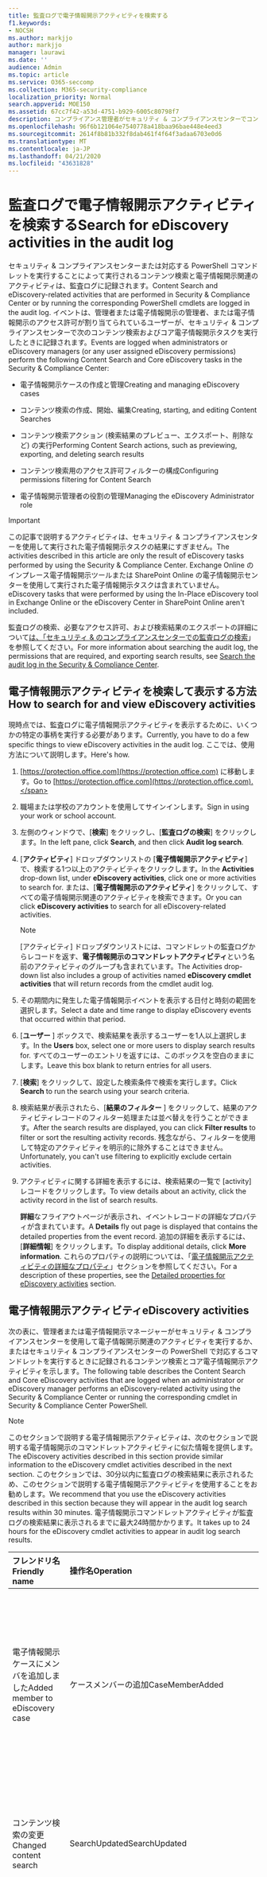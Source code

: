 ```yaml
---
title: 監査ログで電子情報開示アクティビティを検索する
f1.keywords:
- NOCSH
ms.author: markjjo
author: markjjo
manager: laurawi
ms.date: ''
audience: Admin
ms.topic: article
ms.service: O365-seccomp
ms.collection: M365-security-compliance
localization_priority: Normal
search.appverid: MOE150
ms.assetid: 67cc7f42-a53d-4751-b929-6005c80798f7
description: コンプライアンス管理者がセキュリティ & コンプライアンスセンターでコンテンツ検索と電子情報開示ケースタスクを実行するときに記録されるイベントの監査ログを検索する方法について説明します。
ms.openlocfilehash: 96f6b121064e7540778a418baa96bae448e4eed3
ms.sourcegitcommit: 2614f8b81b332f8dab461f4f64f3adaa6703e0d6
ms.translationtype: MT
ms.contentlocale: ja-JP
ms.lasthandoff: 04/21/2020
ms.locfileid: "43631828"
---
```

# <a name="search-for-ediscovery-activities-in-the-audit-log"></a><span data-ttu-id="6241c-103">監査ログで電子情報開示アクティビティを検索する</span><span class="sxs-lookup"><span data-stu-id="6241c-103">Search for eDiscovery activities in the audit log</span></span>

<span data-ttu-id="6241c-104">セキュリティ & コンプライアンスセンターまたは対応する PowerShell コマンドレットを実行することによって実行されるコンテンツ検索と電子情報開示関連のアクティビティは、監査ログに記録されます。</span><span class="sxs-lookup"><span data-stu-id="6241c-104">Content Search and eDiscovery-related activities that are performed in Security & Compliance Center or by running the corresponding PowerShell cmdlets are logged in the audit log.</span></span> <span data-ttu-id="6241c-105">イベントは、管理者または電子情報開示の管理者、または電子情報開示のアクセス許可が割り当てられているユーザーが、セキュリティ & コンプライアンスセンターで次のコンテンツ検索およびコア電子情報開示タスクを実行したときに記録されます。</span><span class="sxs-lookup"><span data-stu-id="6241c-105">Events are logged when administrators or eDiscovery managers (or any user assigned eDiscovery permissions) perform the following Content Search and Core eDiscovery tasks in the Security & Compliance Center:</span></span>
  
- <span data-ttu-id="6241c-106">電子情報開示ケースの作成と管理</span><span class="sxs-lookup"><span data-stu-id="6241c-106">Creating and managing eDiscovery cases</span></span>

- <span data-ttu-id="6241c-107">コンテンツ検索の作成、開始、編集</span><span class="sxs-lookup"><span data-stu-id="6241c-107">Creating, starting, and editing Content Searches</span></span>

- <span data-ttu-id="6241c-108">コンテンツ検索アクション (検索結果のプレビュー、エクスポート、削除など) の実行</span><span class="sxs-lookup"><span data-stu-id="6241c-108">Performing Content Search actions, such as previewing, exporting, and deleting search results</span></span>

- <span data-ttu-id="6241c-109">コンテンツ検索用のアクセス許可フィルターの構成</span><span class="sxs-lookup"><span data-stu-id="6241c-109">Configuring permissions filtering for Content Search</span></span>

- <span data-ttu-id="6241c-110">電子情報開示管理者の役割の管理</span><span class="sxs-lookup"><span data-stu-id="6241c-110">Managing the eDiscovery Administrator role</span></span>

> [!IMPORTANT]
> <span data-ttu-id="6241c-111">この記事で説明するアクティビティは、セキュリティ & コンプライアンスセンターを使用して実行された電子情報開示タスクの結果にすぎません。</span><span class="sxs-lookup"><span data-stu-id="6241c-111">The activities described in this article are only the result of eDiscovery tasks performed by using the Security & Compliance Center.</span></span> <span data-ttu-id="6241c-112">Exchange Online のインプレース電子情報開示ツールまたは SharePoint Online の電子情報開示センターを使用して実行された電子情報開示タスクは含まれていません。</span><span class="sxs-lookup"><span data-stu-id="6241c-112">eDiscovery tasks that were performed by using the In-Place eDiscovery tool in Exchange Online or the eDiscovery Center in SharePoint Online aren't included.</span></span> 
  
<span data-ttu-id="6241c-113">監査ログの検索、必要なアクセス許可、および検索結果のエクスポートの詳細について[は、「セキュリティ & のコンプライアンスセンターでの監査ログの検索](search-the-audit-log-in-security-and-compliance.md)」を参照してください。</span><span class="sxs-lookup"><span data-stu-id="6241c-113">For more information about searching the audit log, the permissions that are required, and exporting search results, see [Search the audit log in the Security & Compliance Center](search-the-audit-log-in-security-and-compliance.md).</span></span>
  
## <a name="how-to-search-for-and-view-ediscovery-activities"></a><span data-ttu-id="6241c-114">電子情報開示アクティビティを検索して表示する方法</span><span class="sxs-lookup"><span data-stu-id="6241c-114">How to search for and view eDiscovery activities</span></span>

<span data-ttu-id="6241c-115">現時点では、監査ログに電子情報開示アクティビティを表示するために、いくつかの特定の事柄を実行する必要があります。</span><span class="sxs-lookup"><span data-stu-id="6241c-115">Currently, you have to do a few specific things to view eDiscovery activities in the audit log.</span></span> <span data-ttu-id="6241c-116">ここでは、使用方法について説明します。</span><span class="sxs-lookup"><span data-stu-id="6241c-116">Here's how.</span></span>
  
1. <span data-ttu-id="6241c-117">[https://protection.office.com](https://protection.office.com) に移動します。</span><span class="sxs-lookup"><span data-stu-id="6241c-117">Go to [https://protection.office.com](https://protection.office.com).</span></span>
    
2. <span data-ttu-id="6241c-118">職場または学校のアカウントを使用してサインインします。</span><span class="sxs-lookup"><span data-stu-id="6241c-118">Sign in using your work or school account.</span></span>
    
3. <span data-ttu-id="6241c-119">左側のウィンドウで、[**検索**] をクリックし、[**監査ログの検索**] をクリックします。</span><span class="sxs-lookup"><span data-stu-id="6241c-119">In the left pane, click **Search**, and then click **Audit log search**.</span></span>
    
4. <span data-ttu-id="6241c-120">[**アクティビティ**] ドロップダウンリストの [**電子情報開示アクティビティ**] で、検索する1つ以上のアクティビティをクリックします。</span><span class="sxs-lookup"><span data-stu-id="6241c-120">In the **Activities** drop-down list, under **eDiscovery activities**, click one or more activities to search for.</span></span> <span data-ttu-id="6241c-121">または、[**電子情報開示のアクティビティ**] をクリックして、すべての電子情報開示関連のアクティビティを検索できます。</span><span class="sxs-lookup"><span data-stu-id="6241c-121">Or you can click **eDiscovery activities** to search for all eDiscovery-related activities.</span></span> 
    
    > [!NOTE]
    > <span data-ttu-id="6241c-122">[アクティビティ] ドロップダウンリストには、コマンドレットの監査ログからレコードを返す、**電子情報開示のコマンドレットアクティビティ**という名前のアクティビティのグループも含まれています。</span><span class="sxs-lookup"><span data-stu-id="6241c-122">The Activities drop-down list also includes a group of activities named **eDiscovery cmdlet activities** that will return records from the cmdlet audit log.</span></span> 
  
5.  <span data-ttu-id="6241c-123">その期間内に発生した電子情報開示イベントを表示する日付と時刻の範囲を選択します。</span><span class="sxs-lookup"><span data-stu-id="6241c-123">Select a date and time range to display eDiscovery events that occurred within that period.</span></span> 
    
6. <span data-ttu-id="6241c-124">[**ユーザー** ] ボックスで、検索結果を表示するユーザーを1人以上選択します。</span><span class="sxs-lookup"><span data-stu-id="6241c-124">In the **Users** box, select one or more users to display search results for.</span></span> <span data-ttu-id="6241c-125">すべてのユーザーのエントリを返すには、このボックスを空白のままにします。</span><span class="sxs-lookup"><span data-stu-id="6241c-125">Leave this box blank to return entries for all users.</span></span> 
    
7. <span data-ttu-id="6241c-126">[**検索**] をクリックして、設定した検索条件で検索を実行します。</span><span class="sxs-lookup"><span data-stu-id="6241c-126">Click **Search** to run the search using your search criteria.</span></span> 
    
8. <span data-ttu-id="6241c-127">検索結果が表示されたら、[**結果のフィルター** ] をクリックして、結果のアクティビティレコードのフィルター処理または並べ替えを行うことができます。</span><span class="sxs-lookup"><span data-stu-id="6241c-127">After the search results are displayed, you can click **Filter results** to filter or sort the resulting activity records.</span></span> <span data-ttu-id="6241c-128">残念ながら、フィルターを使用して特定のアクティビティを明示的に除外することはできません。</span><span class="sxs-lookup"><span data-stu-id="6241c-128">Unfortunately, you can't use filtering to explicitly exclude certain activities.</span></span> 
    
9. <span data-ttu-id="6241c-129">アクティビティに関する詳細を表示するには、検索結果の一覧で [activity] レコードをクリックします。</span><span class="sxs-lookup"><span data-stu-id="6241c-129">To view details about an activity, click the activity record in the list of search results.</span></span> 
    
    <span data-ttu-id="6241c-130">**詳細**なフライアウトページが表示され、イベントレコードの詳細なプロパティが含まれています。</span><span class="sxs-lookup"><span data-stu-id="6241c-130">A **Details** fly out page is displayed that contains the detailed properties from the event record.</span></span> <span data-ttu-id="6241c-131">追加の詳細を表示するには、[**詳細情報**] をクリックします。</span><span class="sxs-lookup"><span data-stu-id="6241c-131">To display additional details, click **More information**.</span></span> <span data-ttu-id="6241c-132">これらのプロパティの説明については、「[電子情報開示アクティビティの詳細なプロパティ](#detailed-properties-for-ediscovery-activities)」セクションを参照してください。</span><span class="sxs-lookup"><span data-stu-id="6241c-132">For a description of these properties, see the [Detailed properties for eDiscovery activities](#detailed-properties-for-ediscovery-activities) section.</span></span> 

## <a name="ediscovery-activities"></a><span data-ttu-id="6241c-133">電子情報開示アクティビティ</span><span class="sxs-lookup"><span data-stu-id="6241c-133">eDiscovery activities</span></span>

<span data-ttu-id="6241c-134">次の表に、管理者または電子情報開示マネージャーがセキュリティ & コンプライアンスセンターを使用して電子情報開示関連のアクティビティを実行するか、またはセキュリティ & コンプライアンスセンターの PowerShell で対応するコマンドレットを実行するときに記録されるコンテンツ検索とコア電子情報開示アクティビティを示します。</span><span class="sxs-lookup"><span data-stu-id="6241c-134">The following table describes the Content Search and Core eDiscovery activities that are logged when an administrator or eDiscovery manager performs an eDiscovery-related activity using the Security & Compliance Center or running the corresponding cmdlet in Security & Compliance Center PowerShell.</span></span> 
  
> [!NOTE]
> <span data-ttu-id="6241c-135">このセクションで説明する電子情報開示アクティビティは、次のセクションで説明する電子情報開示のコマンドレットアクティビティに似た情報を提供します。</span><span class="sxs-lookup"><span data-stu-id="6241c-135">The eDiscovery activities described in this section provide similar information to the eDiscovery cmdlet activities described in the next section.</span></span> <span data-ttu-id="6241c-136">このセクションでは、30分以内に監査ログの検索結果に表示されるため、このセクションで説明する電子情報開示アクティビティを使用することをお勧めします。</span><span class="sxs-lookup"><span data-stu-id="6241c-136">We recommend that you use the eDiscovery activities described in this section because they will appear in the audit log search results within 30 minutes.</span></span> <span data-ttu-id="6241c-137">電子情報開示コマンドレットアクティビティが監査ログの検索結果に表示されるまでに最大24時間かかります。</span><span class="sxs-lookup"><span data-stu-id="6241c-137">It takes up to 24 hours for the eDiscovery cmdlet activities to appear in audit log search results.</span></span> 
  
|<span data-ttu-id="6241c-138">**フレンドリ名**</span><span class="sxs-lookup"><span data-stu-id="6241c-138">**Friendly name**</span></span>|<span data-ttu-id="6241c-139">**操作名**</span><span class="sxs-lookup"><span data-stu-id="6241c-139">**Operation**</span></span>|<span data-ttu-id="6241c-140">**対応するコマンドレット**</span><span class="sxs-lookup"><span data-stu-id="6241c-140">**Corresponding cmdlet**</span></span>|<span data-ttu-id="6241c-141">**説明**</span><span class="sxs-lookup"><span data-stu-id="6241c-141">**Description**</span></span>|
|:-----|:-----|:-----|:-----|
|<span data-ttu-id="6241c-142">電子情報開示ケースにメンバを追加しました</span><span class="sxs-lookup"><span data-stu-id="6241c-142">Added member to eDiscovery case</span></span>  <br/> |<span data-ttu-id="6241c-143">ケースメンバーの追加</span><span class="sxs-lookup"><span data-stu-id="6241c-143">CaseMemberAdded</span></span>  <br/> |<span data-ttu-id="6241c-144">ComplianceCaseMember</span><span class="sxs-lookup"><span data-stu-id="6241c-144">Add-ComplianceCaseMember</span></span>  <br/> |<span data-ttu-id="6241c-145">ユーザーが電子情報開示ケースのメンバーとして追加されました。</span><span class="sxs-lookup"><span data-stu-id="6241c-145">A user was added as a member of an eDiscovery case.</span></span> <span data-ttu-id="6241c-146">ケースのメンバーとして、ユーザーは、必要なアクセス許可が割り当てられているかどうかに応じて、さまざまなケース関連のタスクを実行できます。</span><span class="sxs-lookup"><span data-stu-id="6241c-146">As a member of a case, a user can perform various case-related tasks depending on whether they have been assigned the necessary permissions.</span></span>  <br/> |
|<span data-ttu-id="6241c-147">コンテンツ検索の変更</span><span class="sxs-lookup"><span data-stu-id="6241c-147">Changed content search</span></span>  <br/> |<span data-ttu-id="6241c-148">SearchUpdated</span><span class="sxs-lookup"><span data-stu-id="6241c-148">SearchUpdated</span></span>  <br/> |<span data-ttu-id="6241c-149">Set-ComplianceSearch</span><span class="sxs-lookup"><span data-stu-id="6241c-149">Set-ComplianceSearch</span></span>  <br/> |<span data-ttu-id="6241c-150">既存のコンテンツ検索が変更されました。</span><span class="sxs-lookup"><span data-stu-id="6241c-150">An existing content search was changed.</span></span> <span data-ttu-id="6241c-151">変更には、コンテンツの場所を追加または削除したり、検索クエリを編集したりすることができます。</span><span class="sxs-lookup"><span data-stu-id="6241c-151">Changes can include adding or removing content locations or editing the search query.</span></span>  <br/> |
|<span data-ttu-id="6241c-152">電子情報開示管理者メンバーシップの変更</span><span class="sxs-lookup"><span data-stu-id="6241c-152">Changed eDiscovery administrator membership</span></span>  <br/> |<span data-ttu-id="6241c-153">CaseAdminUpdated</span><span class="sxs-lookup"><span data-stu-id="6241c-153">CaseAdminUpdated</span></span>  <br/> |<span data-ttu-id="6241c-154">更新-eDiscoveryCaseAdmin</span><span class="sxs-lookup"><span data-stu-id="6241c-154">Update-eDiscoveryCaseAdmin</span></span>  <br/> |<span data-ttu-id="6241c-155">組織内の電子情報開示管理者のリストが変更されました。</span><span class="sxs-lookup"><span data-stu-id="6241c-155">The list of eDiscovery Administrators in your organization was changed.</span></span> <span data-ttu-id="6241c-156">このアクティビティは、電子情報開示管理者のリストが新しいユーザーのグループに置き換えられたときに記録されます。</span><span class="sxs-lookup"><span data-stu-id="6241c-156">This activity is logged when the list of eDiscovery Administrators is replaced with a group of new users.</span></span> <span data-ttu-id="6241c-157">1人のユーザーが追加または削除されると、CaseAdminAdded 操作がログに記録されます。</span><span class="sxs-lookup"><span data-stu-id="6241c-157">If a single user is added or removed, the CaseAdminAdded operation is logged.</span></span>  <br/> |
|<span data-ttu-id="6241c-158">変更された電子情報開示ケース</span><span class="sxs-lookup"><span data-stu-id="6241c-158">Changed eDiscovery case</span></span>  <br/> |<span data-ttu-id="6241c-159">更新されたケース</span><span class="sxs-lookup"><span data-stu-id="6241c-159">CaseUpdated</span></span>  <br/> |<span data-ttu-id="6241c-160">Get-compliancecase</span><span class="sxs-lookup"><span data-stu-id="6241c-160">Set-ComplianceCase</span></span>  <br/> |<span data-ttu-id="6241c-161">電子情報開示ケースが変更されました。</span><span class="sxs-lookup"><span data-stu-id="6241c-161">An eDiscovery case was changed.</span></span> <span data-ttu-id="6241c-162">変更には、オープンケースを終了するか、クローズしたケースを再度開くことが含まれます。</span><span class="sxs-lookup"><span data-stu-id="6241c-162">Changes include closing an open case or reopening a closed case.</span></span>  <br/> |
|<span data-ttu-id="6241c-163">変更された電子情報開示ケースのメンバーシップ</span><span class="sxs-lookup"><span data-stu-id="6241c-163">Changed eDiscovery case membership</span></span>  <br/> |<span data-ttu-id="6241c-164">ケースメンバーの更新</span><span class="sxs-lookup"><span data-stu-id="6241c-164">CaseMemberUpdated</span></span>  <br/> |<span data-ttu-id="6241c-165">ComplianceCaseMember</span><span class="sxs-lookup"><span data-stu-id="6241c-165">Update-ComplianceCaseMember</span></span>  <br/> |<span data-ttu-id="6241c-166">電子情報開示ケースのメンバーシップリストが変更されました。</span><span class="sxs-lookup"><span data-stu-id="6241c-166">The membership list of an eDiscovery case was changed.</span></span> <span data-ttu-id="6241c-167">このアクティビティは、すべてのメンバーが新しいユーザーのグループに置き換えられるときにログに記録されます。</span><span class="sxs-lookup"><span data-stu-id="6241c-167">This activity is logged when all members are replaced with a group of new users.</span></span> <span data-ttu-id="6241c-168">1つのメンバーを追加または削除すると、CaseMemberAdded 操作または Casememberadded 操作がログに記録されます。</span><span class="sxs-lookup"><span data-stu-id="6241c-168">If a single member is added or removed, CaseMemberAdded or CaseMemberRemoved operation is logged.</span></span>  <br/> |
|<span data-ttu-id="6241c-169">検索アクセス許可フィルターの変更</span><span class="sxs-lookup"><span data-stu-id="6241c-169">Changed search permissions filter</span></span>  <br/> |<span data-ttu-id="6241c-170">SearchPermissionUpdated</span><span class="sxs-lookup"><span data-stu-id="6241c-170">SearchPermissionUpdated</span></span>  <br/> |<span data-ttu-id="6241c-171">Set-ComplianceSecurityFilter</span><span class="sxs-lookup"><span data-stu-id="6241c-171">Set-ComplianceSecurityFilter</span></span>  <br/> |<span data-ttu-id="6241c-172">検索アクセス許可フィルターが変更されました。</span><span class="sxs-lookup"><span data-stu-id="6241c-172">A search permissions filter was changed.</span></span>  <br/> |
|<span data-ttu-id="6241c-173">電子情報開示ケースホールドのための検索クエリの変更</span><span class="sxs-lookup"><span data-stu-id="6241c-173">Changed search query for eDiscovery case hold</span></span>  <br/> |<span data-ttu-id="6241c-174">HoldUpdated</span><span class="sxs-lookup"><span data-stu-id="6241c-174">HoldUpdated</span></span>  <br/> |<span data-ttu-id="6241c-175">New-caseholdrule</span><span class="sxs-lookup"><span data-stu-id="6241c-175">Set-CaseHoldRule</span></span>  <br/> |<span data-ttu-id="6241c-176">電子情報開示ケースに関連付けられているクエリベースの保持が変更されました。</span><span class="sxs-lookup"><span data-stu-id="6241c-176">A query-based hold associated with an eDiscovery case was changed.</span></span> <span data-ttu-id="6241c-177">変更可能な変更には、クエリベースの保持のクエリまたは日付範囲の編集が含まれます。</span><span class="sxs-lookup"><span data-stu-id="6241c-177">Possible changes include editing the query or date range for a query-based hold.</span></span>  <br/> |
|<span data-ttu-id="6241c-178">コンテンツ検索プレビューアイテムがダウンロードされた</span><span class="sxs-lookup"><span data-stu-id="6241c-178">Content search preview item downloaded</span></span>  <br/> |<span data-ttu-id="6241c-179">プレビューアイテムダウンロード済み</span><span class="sxs-lookup"><span data-stu-id="6241c-179">PreviewItemDownloaded</span></span>  <br/> |<span data-ttu-id="6241c-180">該当なし</span><span class="sxs-lookup"><span data-stu-id="6241c-180">N/A</span></span>  <br/> |<span data-ttu-id="6241c-181">ユーザーが検索結果をプレビューするときに、アイテムをローカルコンピューターにダウンロードした ([**元のアイテムをダウンロード**する] リンクをクリックします)。</span><span class="sxs-lookup"><span data-stu-id="6241c-181">A user downloaded an item to their local computer (by clicking the **Download original item** link) when previewing search results.</span></span>  <br/> |
|<span data-ttu-id="6241c-182">コンテンツ検索プレビューアイテムの一覧</span><span class="sxs-lookup"><span data-stu-id="6241c-182">Content search preview item listed</span></span>  <br/> |<span data-ttu-id="6241c-183">プレビュー項目一覧</span><span class="sxs-lookup"><span data-stu-id="6241c-183">PreviewItemListed</span></span>  <br/> |<span data-ttu-id="6241c-184">該当なし</span><span class="sxs-lookup"><span data-stu-id="6241c-184">N/A</span></span>  <br/> |<span data-ttu-id="6241c-185">ユーザーが [**検索結果のプレビュー** ] をクリックすると、検索結果のプレビューページが表示されます。これにより、コンテンツ検索の結果から最大1000アイテムが一覧表示されます。</span><span class="sxs-lookup"><span data-stu-id="6241c-185">A user clicked **Preview search results** to display the preview search results page, which lists up to 1000 items from the results of a Content Search.</span></span>  <br/> |
|<span data-ttu-id="6241c-186">コンテンツ検索プレビューアイテムの表示</span><span class="sxs-lookup"><span data-stu-id="6241c-186">Content search preview item viewed</span></span>  <br/> |<span data-ttu-id="6241c-187">表示されたプレビューアイテム</span><span class="sxs-lookup"><span data-stu-id="6241c-187">PreviewItemRendered</span></span>  <br/> |<span data-ttu-id="6241c-188">該当なし</span><span class="sxs-lookup"><span data-stu-id="6241c-188">N/A</span></span>  <br/> |<span data-ttu-id="6241c-189">電子情報開示マネージャーは、検索結果をプレビューするときにクリックしてアイテムを表示します。</span><span class="sxs-lookup"><span data-stu-id="6241c-189">An eDiscovery manager viewed an item by clicking it when previewing search results.</span></span>  <br/> |
|<span data-ttu-id="6241c-190">作成されたコンテンツ検索</span><span class="sxs-lookup"><span data-stu-id="6241c-190">Created content search</span></span>  <br/> |<span data-ttu-id="6241c-191">SearchCreated</span><span class="sxs-lookup"><span data-stu-id="6241c-191">SearchCreated</span></span>  <br/> |<span data-ttu-id="6241c-192">New-ComplianceSearch</span><span class="sxs-lookup"><span data-stu-id="6241c-192">New-ComplianceSearch</span></span>  <br/> |<span data-ttu-id="6241c-193">新しいコンテンツ検索が作成されました。</span><span class="sxs-lookup"><span data-stu-id="6241c-193">A new content search was created.</span></span>  <br/> |
|<span data-ttu-id="6241c-194">電子情報開示管理者の作成</span><span class="sxs-lookup"><span data-stu-id="6241c-194">Created eDiscovery administrator</span></span>  <br/> |<span data-ttu-id="6241c-195">CaseAdminAdded</span><span class="sxs-lookup"><span data-stu-id="6241c-195">CaseAdminAdded</span></span>  <br/> |<span data-ttu-id="6241c-196">Add-eDiscoveryCaseAdmin</span><span class="sxs-lookup"><span data-stu-id="6241c-196">Add-eDiscoveryCaseAdmin</span></span>  <br/> |<span data-ttu-id="6241c-197">ユーザーが組織の電子情報開示管理者として追加されました。</span><span class="sxs-lookup"><span data-stu-id="6241c-197">A user was added as an eDiscovery Administrator in the organization.</span></span>  <br/> |
|<span data-ttu-id="6241c-198">作成済み電子情報開示ケース</span><span class="sxs-lookup"><span data-stu-id="6241c-198">Created eDiscovery case</span></span>  <br/> |<span data-ttu-id="6241c-199">追加されたケース</span><span class="sxs-lookup"><span data-stu-id="6241c-199">CaseAdded</span></span>  <br/> |<span data-ttu-id="6241c-200">Get-compliancecase</span><span class="sxs-lookup"><span data-stu-id="6241c-200">New-ComplianceCase</span></span>  <br/> |<span data-ttu-id="6241c-201">電子情報開示ケースが作成されました。</span><span class="sxs-lookup"><span data-stu-id="6241c-201">An eDiscovery case was created.</span></span> <span data-ttu-id="6241c-202">ケースを作成する場合は、名前を付けるだけで済みます。</span><span class="sxs-lookup"><span data-stu-id="6241c-202">When a case is created, you only have to give it a name.</span></span> <span data-ttu-id="6241c-203">メンバーの追加、ホールドの作成、ケースに関連付けられたコンテンツ検索の作成などのその他のケース関連のタスクでは、ログに記録される追加のイベントが発生します。</span><span class="sxs-lookup"><span data-stu-id="6241c-203">Other case-related tasks such as adding members, creating holds, and creating content searches associated with the case result in additional events being logged.</span></span>  <br/> |
|<span data-ttu-id="6241c-204">検索アクセス許可フィルターの作成</span><span class="sxs-lookup"><span data-stu-id="6241c-204">Created search permissions filter</span></span>  <br/> |<span data-ttu-id="6241c-205">作成された searchpermission</span><span class="sxs-lookup"><span data-stu-id="6241c-205">SearchPermissionCreated</span></span>  <br/> |<span data-ttu-id="6241c-206">New-ComplianceSecurityFilter</span><span class="sxs-lookup"><span data-stu-id="6241c-206">New-ComplianceSecurityFilter</span></span>  <br/> |<span data-ttu-id="6241c-207">検索アクセス許可フィルターが作成されました。</span><span class="sxs-lookup"><span data-stu-id="6241c-207">A search permissions filter was created.</span></span>  <br/> |
|<span data-ttu-id="6241c-208">電子情報開示ケースホールド用に作成された検索クエリ</span><span class="sxs-lookup"><span data-stu-id="6241c-208">Created search query for eDiscovery case hold</span></span>  <br/> |<span data-ttu-id="6241c-209">HoldCreated</span><span class="sxs-lookup"><span data-stu-id="6241c-209">HoldCreated</span></span>  <br/> |<span data-ttu-id="6241c-210">New-caseholdrule</span><span class="sxs-lookup"><span data-stu-id="6241c-210">New-CaseHoldRule</span></span>  <br/> |<span data-ttu-id="6241c-211">電子情報開示ケースに関連付けられているクエリベースの保持が作成されました。</span><span class="sxs-lookup"><span data-stu-id="6241c-211">A query-based hold associated with an eDiscovery case was created.</span></span>  <br/> |
|<span data-ttu-id="6241c-212">削除されたコンテンツ検索</span><span class="sxs-lookup"><span data-stu-id="6241c-212">Deleted content search</span></span>  <br/> |<span data-ttu-id="6241c-213">SearchRemoved 済み</span><span class="sxs-lookup"><span data-stu-id="6241c-213">SearchRemoved</span></span>  <br/> |<span data-ttu-id="6241c-214">Remove-ComplianceSearch</span><span class="sxs-lookup"><span data-stu-id="6241c-214">Remove-ComplianceSearch</span></span>  <br/> |<span data-ttu-id="6241c-215">既存のコンテンツ検索が削除されました。</span><span class="sxs-lookup"><span data-stu-id="6241c-215">An existing content search was deleted.</span></span>  <br/> |
|<span data-ttu-id="6241c-216">削除済み電子情報開示管理者</span><span class="sxs-lookup"><span data-stu-id="6241c-216">Deleted eDiscovery administrator</span></span>  <br/> |<span data-ttu-id="6241c-217">CaseAdminRemoved の削除</span><span class="sxs-lookup"><span data-stu-id="6241c-217">CaseAdminRemoved</span></span>  <br/> |<span data-ttu-id="6241c-218">削除-eDiscoveryCaseAdmin</span><span class="sxs-lookup"><span data-stu-id="6241c-218">Remove-eDiscoveryCaseAdmin</span></span>  <br/> |<span data-ttu-id="6241c-219">電子情報開示管理者が組織から削除されました。</span><span class="sxs-lookup"><span data-stu-id="6241c-219">An eDiscovery Administrator was deleted from your organization.</span></span>  <br/> |
|<span data-ttu-id="6241c-220">削除された電子情報開示ケース</span><span class="sxs-lookup"><span data-stu-id="6241c-220">Deleted eDiscovery case</span></span>  <br/> |<span data-ttu-id="6241c-221">CaseRemoved</span><span class="sxs-lookup"><span data-stu-id="6241c-221">CaseRemoved</span></span>  <br/> |<span data-ttu-id="6241c-222">Get-compliancecase</span><span class="sxs-lookup"><span data-stu-id="6241c-222">Remove-ComplianceCase</span></span>  <br/> |<span data-ttu-id="6241c-223">電子情報開示ケースが削除されました。</span><span class="sxs-lookup"><span data-stu-id="6241c-223">An eDiscovery case was deleted.</span></span> <span data-ttu-id="6241c-224">ケースに関連付けられているすべての保留リストを削除してから、ケースを削除する必要があります。</span><span class="sxs-lookup"><span data-stu-id="6241c-224">Any hold associated with the case has to be removed before the case can be deleted.</span></span>  <br/> |
|<span data-ttu-id="6241c-225">削除された検索権限フィルター</span><span class="sxs-lookup"><span data-stu-id="6241c-225">Deleted search permissions filter</span></span>  <br/> |<span data-ttu-id="6241c-226">SearchPermissionRemoved 済み</span><span class="sxs-lookup"><span data-stu-id="6241c-226">SearchPermissionRemoved</span></span>  <br/> |<span data-ttu-id="6241c-227">Remove-ComplianceSecurityFilter</span><span class="sxs-lookup"><span data-stu-id="6241c-227">Remove-ComplianceSecurityFilter</span></span>  <br/> |<span data-ttu-id="6241c-228">検索アクセス許可フィルターが削除されました。</span><span class="sxs-lookup"><span data-stu-id="6241c-228">A search permissions filter was deleted.</span></span>  <br/> |
|<span data-ttu-id="6241c-229">電子情報開示ケースホールドの削除された検索クエリ</span><span class="sxs-lookup"><span data-stu-id="6241c-229">Deleted search query for eDiscovery case hold</span></span>  <br/> |<span data-ttu-id="6241c-230">HoldRemoved</span><span class="sxs-lookup"><span data-stu-id="6241c-230">HoldRemoved</span></span>  <br/> |<span data-ttu-id="6241c-231">New-caseholdrule</span><span class="sxs-lookup"><span data-stu-id="6241c-231">Remove-CaseHoldRule</span></span>  <br/> |<span data-ttu-id="6241c-232">電子情報開示ケースに関連付けられているクエリベースの保持が削除されました。</span><span class="sxs-lookup"><span data-stu-id="6241c-232">A query-based hold associated with an eDiscovery case was deleted.</span></span> <span data-ttu-id="6241c-233">保留リストを削除すると、多くの場合、保留リストからクエリを削除することになります。</span><span class="sxs-lookup"><span data-stu-id="6241c-233">Removing the query from the hold is often the result of deleting a hold.</span></span> <span data-ttu-id="6241c-234">保留または保持のクエリが削除されると、保留中のコンテンツの場所が解放されます。</span><span class="sxs-lookup"><span data-stu-id="6241c-234">When a hold or a hold query is deleted, the content locations that were on hold are released.</span></span>  <br/> |
|<span data-ttu-id="6241c-235">コンテンツ検索のダウンロードされたエクスポート</span><span class="sxs-lookup"><span data-stu-id="6241c-235">Downloaded export of content search</span></span>  <br/> |<span data-ttu-id="6241c-236">SearchExportDownloaded ダウンロード</span><span class="sxs-lookup"><span data-stu-id="6241c-236">SearchExportDownloaded</span></span>  <br/> |<span data-ttu-id="6241c-237">該当なし</span><span class="sxs-lookup"><span data-stu-id="6241c-237">N/A</span></span>  <br/> |<span data-ttu-id="6241c-238">ユーザーがコンテンツ検索の結果をローカルコンピューターにダウンロードした。</span><span class="sxs-lookup"><span data-stu-id="6241c-238">A user downloaded the results of a content search to their local computer.</span></span> <span data-ttu-id="6241c-239">検索結果をダウンロードする前に、**コンテンツ検索アクティビティのエクスポートを開始**する必要があります。</span><span class="sxs-lookup"><span data-stu-id="6241c-239">A **Started export of content search** activity has to be initiated before search results can be downloaded.</span></span>  <br/> |
|<span data-ttu-id="6241c-240">コンテンツ検索の結果のプレビュー</span><span class="sxs-lookup"><span data-stu-id="6241c-240">Previewed results of content search</span></span>  <br/> |<span data-ttu-id="6241c-241">SearchPreviewed</span><span class="sxs-lookup"><span data-stu-id="6241c-241">SearchPreviewed</span></span>  <br/> |<span data-ttu-id="6241c-242">該当なし</span><span class="sxs-lookup"><span data-stu-id="6241c-242">N/A</span></span>  <br/> |<span data-ttu-id="6241c-243">コンテンツ検索の結果をプレビューしたユーザー。</span><span class="sxs-lookup"><span data-stu-id="6241c-243">A user previewed the results of a content search.</span></span>  <br/> |
|<span data-ttu-id="6241c-244">コンテンツ検索の削除された結果</span><span class="sxs-lookup"><span data-stu-id="6241c-244">Purged results of content search</span></span>  <br/> |<span data-ttu-id="6241c-245">SearchResultsPurged</span><span class="sxs-lookup"><span data-stu-id="6241c-245">SearchResultsPurged</span></span>  <br/> |<span data-ttu-id="6241c-246">New-compliancesearchaction</span><span class="sxs-lookup"><span data-stu-id="6241c-246">New-ComplianceSearchAction</span></span>  <br/> |<span data-ttu-id="6241c-247">ユーザーが**new-compliancesearchaction-Purge**コマンドを実行して、コンテンツ検索の結果を削除した。</span><span class="sxs-lookup"><span data-stu-id="6241c-247">A user purged the results of a Content Search by running the **New-ComplianceSearchAction -Purge** command.</span></span>  <br/> |
|<span data-ttu-id="6241c-248">コンテンツ検索の分析を削除しました</span><span class="sxs-lookup"><span data-stu-id="6241c-248">Removed analysis of content search</span></span>  <br/> |<span data-ttu-id="6241c-249">RemovedSearchResultsSentToZoom</span><span class="sxs-lookup"><span data-stu-id="6241c-249">RemovedSearchResultsSentToZoom</span></span>  <br/> |<span data-ttu-id="6241c-250">New-compliancesearchaction</span><span class="sxs-lookup"><span data-stu-id="6241c-250">Remove-ComplianceSearchAction</span></span>  <br/> |<span data-ttu-id="6241c-251">コンテンツ検索の準備処理 (上級電子情報開示の検索結果を準備するため) が削除されました。</span><span class="sxs-lookup"><span data-stu-id="6241c-251">A content search prepare action (to prepare search results for Advanced eDiscovery) was deleted.</span></span> <span data-ttu-id="6241c-252">準備作業が過去2週間未満だった場合は、Advanced eDiscovery 用に準備された検索結果が Microsoft Azure ストレージ領域から削除されました。</span><span class="sxs-lookup"><span data-stu-id="6241c-252">If the preparation action was less than two weeks old, the search results that were prepared for Advanced eDiscovery were deleted from the Microsoft Azure storage area.</span></span> <span data-ttu-id="6241c-253">準備アクションが2週間以上前の場合、このイベントは、対応する準備作業のみが削除されたことを示します。</span><span class="sxs-lookup"><span data-stu-id="6241c-253">If the preparation action was older than 2 weeks, then this event indicates that only the corresponding preparation action was deleted.</span></span>  <br/> |
|<span data-ttu-id="6241c-254">コンテンツ検索のエクスポートを削除しました</span><span class="sxs-lookup"><span data-stu-id="6241c-254">Removed export of content search</span></span>  <br/> |<span data-ttu-id="6241c-255">RemovedSearchExported</span><span class="sxs-lookup"><span data-stu-id="6241c-255">RemovedSearchExported</span></span>  <br/> |<span data-ttu-id="6241c-256">New-compliancesearchaction</span><span class="sxs-lookup"><span data-stu-id="6241c-256">Remove-ComplianceSearchAction</span></span>  <br/> |<span data-ttu-id="6241c-257">コンテンツ検索のエクスポートアクションが削除されました。</span><span class="sxs-lookup"><span data-stu-id="6241c-257">A content search export action was deleted.</span></span> <span data-ttu-id="6241c-258">エクスポートアクションが過去2週間未満の場合は、Microsoft Azure ストレージ領域にアップロードされた検索結果が削除されました。</span><span class="sxs-lookup"><span data-stu-id="6241c-258">If the export action was less than two weeks old, the search results that were uploaded to the Microsoft Azure storage area were deleted.</span></span> <span data-ttu-id="6241c-259">エクスポートアクションが2週間以上経過した場合、このイベントは、対応するエクスポート操作のみが削除されたことを示します。</span><span class="sxs-lookup"><span data-stu-id="6241c-259">If the export action was older than 2 weeks, then this event indicates that only the corresponding export action was deleted.</span></span>  <br/> |
|<span data-ttu-id="6241c-260">電子情報開示ケースからメンバを削除しました</span><span class="sxs-lookup"><span data-stu-id="6241c-260">Removed member from eDiscovery case</span></span>  <br/> |<span data-ttu-id="6241c-261">ケースメンバーの削除</span><span class="sxs-lookup"><span data-stu-id="6241c-261">CaseMemberRemoved</span></span>  <br/> |<span data-ttu-id="6241c-262">ComplianceCaseMember</span><span class="sxs-lookup"><span data-stu-id="6241c-262">Remove-ComplianceCaseMember</span></span>  <br/> |<span data-ttu-id="6241c-263">ユーザーが電子情報開示ケースのメンバーとして削除されました。</span><span class="sxs-lookup"><span data-stu-id="6241c-263">A user was removed as a member of an eDiscovery case.</span></span>  <br/> |
|<span data-ttu-id="6241c-264">コンテンツ検索のプレビュー結果を削除しました</span><span class="sxs-lookup"><span data-stu-id="6241c-264">Removed preview results of content search</span></span>  <br/> |<span data-ttu-id="6241c-265">RemovedSearchPreviewed</span><span class="sxs-lookup"><span data-stu-id="6241c-265">RemovedSearchPreviewed</span></span>  <br/> |<span data-ttu-id="6241c-266">New-compliancesearchaction</span><span class="sxs-lookup"><span data-stu-id="6241c-266">Remove-ComplianceSearchAction</span></span>  <br/> |<span data-ttu-id="6241c-267">コンテンツ検索のプレビューアクションが削除されました。</span><span class="sxs-lookup"><span data-stu-id="6241c-267">A content search preview action was deleted.</span></span>  <br/> |
|<span data-ttu-id="6241c-268">コンテンツ検索に対して実行された削除済みの削除アクション</span><span class="sxs-lookup"><span data-stu-id="6241c-268">Removed purge action performed on content search</span></span>  <br/> |<span data-ttu-id="6241c-269">RemovedSearchResultsPurged</span><span class="sxs-lookup"><span data-stu-id="6241c-269">RemovedSearchResultsPurged</span></span>  <br/> |<span data-ttu-id="6241c-270">New-compliancesearchaction</span><span class="sxs-lookup"><span data-stu-id="6241c-270">Remove-ComplianceSearchAction</span></span>  <br/> |<span data-ttu-id="6241c-271">コンテンツ検索の削除アクションが削除されました。</span><span class="sxs-lookup"><span data-stu-id="6241c-271">A content search purge action was deleted.</span></span>  <br/> |
|<span data-ttu-id="6241c-272">削除された検索レポート</span><span class="sxs-lookup"><span data-stu-id="6241c-272">Removed search report</span></span>  <br/> |<span data-ttu-id="6241c-273">SearchReportRemoved 削除されました</span><span class="sxs-lookup"><span data-stu-id="6241c-273">SearchReportRemoved</span></span>  <br/> |<span data-ttu-id="6241c-274">New-compliancesearchaction</span><span class="sxs-lookup"><span data-stu-id="6241c-274">Remove-ComplianceSearchAction</span></span>  <br/> |<span data-ttu-id="6241c-275">コンテンツ検索のエクスポートレポートアクションが削除されました。</span><span class="sxs-lookup"><span data-stu-id="6241c-275">A content search export report action was deleted.</span></span>  <br/> |
|<span data-ttu-id="6241c-276">コンテンツ検索の分析を開始しました</span><span class="sxs-lookup"><span data-stu-id="6241c-276">Started analysis of content search</span></span>  <br/> |<span data-ttu-id="6241c-277">SearchResultsSentToZoom</span><span class="sxs-lookup"><span data-stu-id="6241c-277">SearchResultsSentToZoom</span></span>  <br/> |<span data-ttu-id="6241c-278">New-compliancesearchaction</span><span class="sxs-lookup"><span data-stu-id="6241c-278">New-ComplianceSearchAction</span></span>  <br/> |<span data-ttu-id="6241c-279">コンテンツ検索の結果は、高度な電子情報開示での分析のために準備されました。</span><span class="sxs-lookup"><span data-stu-id="6241c-279">The results of a content search were prepared for analysis in Advanced eDiscovery.</span></span>  <br/> |
|<span data-ttu-id="6241c-280">開始されたコンテンツ検索</span><span class="sxs-lookup"><span data-stu-id="6241c-280">Started content search</span></span>  <br/> |<span data-ttu-id="6241c-281">SearchStarted</span><span class="sxs-lookup"><span data-stu-id="6241c-281">SearchStarted</span></span>  <br/> |<span data-ttu-id="6241c-282">Start-ComplianceSearch</span><span class="sxs-lookup"><span data-stu-id="6241c-282">Start-ComplianceSearch</span></span>  <br/> |<span data-ttu-id="6241c-283">コンテンツ検索が開始されました。</span><span class="sxs-lookup"><span data-stu-id="6241c-283">A content search was started.</span></span> <span data-ttu-id="6241c-284">セキュリティ & コンプライアンスセンター GUI を使用してコンテンツ検索を作成または変更すると、検索が自動的に開始されます。</span><span class="sxs-lookup"><span data-stu-id="6241c-284">When you create or change a content search by using the Security & Compliance Center GUI, the search is automatically started.</span></span> <span data-ttu-id="6241c-285">**New-compliancesearch**または**new-compliancesearch**コマンドレットを使用して検索を作成または変更する場合は、 **new-compliancesearch**コマンドレットを実行して検索を開始する必要があります。</span><span class="sxs-lookup"><span data-stu-id="6241c-285">If you create or change a search by using the **New-ComplianceSearch** or **Set-ComplianceSearch** cmdlet, you have to run the **Start-ComplianceSearch** cmdlet to start the search.</span></span>  <br/> |
|<span data-ttu-id="6241c-286">コンテンツ検索のエクスポートの開始</span><span class="sxs-lookup"><span data-stu-id="6241c-286">Started export of content search</span></span>  <br/> |<span data-ttu-id="6241c-287">SearchExported</span><span class="sxs-lookup"><span data-stu-id="6241c-287">SearchExported</span></span>  <br/> |<span data-ttu-id="6241c-288">New-compliancesearchaction</span><span class="sxs-lookup"><span data-stu-id="6241c-288">New-ComplianceSearchAction</span></span>  <br/> |<span data-ttu-id="6241c-289">ユーザーがコンテンツ検索の結果をエクスポートした。</span><span class="sxs-lookup"><span data-stu-id="6241c-289">A user exported the results of a content search.</span></span>  <br/> |
|<span data-ttu-id="6241c-290">レポートのエクスポート開始</span><span class="sxs-lookup"><span data-stu-id="6241c-290">Started export report</span></span>  <br/> |<span data-ttu-id="6241c-291">SearchReport</span><span class="sxs-lookup"><span data-stu-id="6241c-291">SearchReport</span></span>  <br/> |<span data-ttu-id="6241c-292">New-compliancesearchaction</span><span class="sxs-lookup"><span data-stu-id="6241c-292">New-ComplianceSearchAction</span></span>  <br/> |<span data-ttu-id="6241c-293">ユーザーがコンテンツ検索レポートをエクスポートした。</span><span class="sxs-lookup"><span data-stu-id="6241c-293">A user exported a content search report.</span></span>  <br/> |
|<span data-ttu-id="6241c-294">停止したコンテンツ検索</span><span class="sxs-lookup"><span data-stu-id="6241c-294">Stopped content search</span></span>  <br/> |<span data-ttu-id="6241c-295">SearchStopped</span><span class="sxs-lookup"><span data-stu-id="6241c-295">SearchStopped</span></span>  <br/> |<span data-ttu-id="6241c-296">Stop-ComplianceSearch</span><span class="sxs-lookup"><span data-stu-id="6241c-296">Stop-ComplianceSearch</span></span>  <br/> |<span data-ttu-id="6241c-297">ユーザーがコンテンツ検索を停止しました。</span><span class="sxs-lookup"><span data-stu-id="6241c-297">A user stopped a content search.</span></span>  <br/> |
|<span data-ttu-id="6241c-298">(なし)</span><span class="sxs-lookup"><span data-stu-id="6241c-298">(none)</span></span>|<span data-ttu-id="6241c-299">表示されるケース</span><span class="sxs-lookup"><span data-stu-id="6241c-299">CaseViewed</span></span>|<span data-ttu-id="6241c-300">Get-compliancecase</span><span class="sxs-lookup"><span data-stu-id="6241c-300">Get-ComplianceCase</span></span>|<span data-ttu-id="6241c-301">ユーザーがセキュリティ/コンプライアンスセンターの [**電子情報開示**] ページで、ケースの一覧を表示するか、またはコマンドレットを実行します。</span><span class="sxs-lookup"><span data-stu-id="6241c-301">A user viewed the list of cases on the **eDiscovery** page in the security and compliance center or by running the cmdlet.</span></span>|
|<span data-ttu-id="6241c-302">(なし)</span><span class="sxs-lookup"><span data-stu-id="6241c-302">(none)</span></span>|<span data-ttu-id="6241c-303">SearchViewed</span><span class="sxs-lookup"><span data-stu-id="6241c-303">SearchViewed</span></span>|<span data-ttu-id="6241c-304">Get-ComplianceSearch</span><span class="sxs-lookup"><span data-stu-id="6241c-304">Get-ComplianceSearch</span></span>|<span data-ttu-id="6241c-305">ユーザー**が、セキュリティ**/コンプライアンスセンターのコンテンツ検索にリストを表示するか、またはコマンドレットを実行します。</span><span class="sxs-lookup"><span data-stu-id="6241c-305">A user viewed the list on content searches (listed on the **Searches** tab) in the security and compliance center or by running the cmdlet.</span></span> <span data-ttu-id="6241c-306">このアクティビティは、電子情報開示ケースに関連付けられたコンテンツ検索のリストを表示する場合 (ケースで [**検索**] タブをクリックする場合)、または**new-compliancesearch-case**コマンドを実行する場合にもログに記録されます。</span><span class="sxs-lookup"><span data-stu-id="6241c-306">This activity is also logged when a user views the list of content searches associated with an eDiscovery case (by clicking the **Searches** tab in a case) or by running the **Get-ComplianceSearch -Case** command.</span></span>|
|<span data-ttu-id="6241c-307">(なし)</span><span class="sxs-lookup"><span data-stu-id="6241c-307">(none)</span></span>|<span data-ttu-id="6241c-308">ViewedSearchExported</span><span class="sxs-lookup"><span data-stu-id="6241c-308">ViewedSearchExported</span></span>|<span data-ttu-id="6241c-309">New-compliancesearchaction-エクスポート</span><span class="sxs-lookup"><span data-stu-id="6241c-309">Get-ComplianceSearchAction -Export</span></span>|<span data-ttu-id="6241c-310">ユーザーがセキュリティ/コンプライアンスセンターのコンテンツ検索エクスポートジョブ ([**エクスポート**] タブに一覧表示されている) の一覧を表示するか、またはコマンドレットを実行します。</span><span class="sxs-lookup"><span data-stu-id="6241c-310">A user viewed the list of content search export jobs (listed on the **Exports** tab) in the security and compliance center or by running the cmdlet.</span></span> <span data-ttu-id="6241c-311">このアクティビティは、ユーザーが電子情報開示ケースのエクスポートジョブの一覧を表示する場合 (ケースの [**エクスポート**] タブに一覧表示されている場合)、または**new-compliancesearchaction-** ---エクスポートコマンドを実行してもログに記録されます。</span><span class="sxs-lookup"><span data-stu-id="6241c-311">This activity is also logged when a user views the list of export jobs in an eDiscovery case (listed on the **Exports** tab in a case) or by running the **Get-ComplianceSearchAction -Case -Export** command.</span></span>|
|<span data-ttu-id="6241c-312">(なし)</span><span class="sxs-lookup"><span data-stu-id="6241c-312">(none)</span></span>|<span data-ttu-id="6241c-313">ViewedSearchPreviewed</span><span class="sxs-lookup"><span data-stu-id="6241c-313">ViewedSearchPreviewed</span></span>|<span data-ttu-id="6241c-314">New-compliancesearchaction-プレビュー</span><span class="sxs-lookup"><span data-stu-id="6241c-314">Get-ComplianceSearchAction -Preview</span></span>|<span data-ttu-id="6241c-315">ユーザーは、セキュリティ/コンプライアンスセンターで、またはコマンドレットを実行することによって、コンテンツ検索の結果をプレビューします。</span><span class="sxs-lookup"><span data-stu-id="6241c-315">A user previews the results of a content search in the security and compliance center or by running the cmdlet.</span></span>|
|||||
  
## <a name="ediscovery-cmdlet-activities"></a><span data-ttu-id="6241c-316">電子情報開示のコマンドレットアクティビティ</span><span class="sxs-lookup"><span data-stu-id="6241c-316">eDiscovery cmdlet activities</span></span>

<span data-ttu-id="6241c-317">次の表に、管理者またはユーザーが、セキュリティ & コンプライアンスセンターを使用して、または組織のセキュリティ & コンプライアンスセンターに接続されたリモート PowerShell で対応するコマンドレットを実行して、電子情報開示関連のアクティビティを実行したときに記録されるコマンドレット監査ログレコードの一覧を示します。</span><span class="sxs-lookup"><span data-stu-id="6241c-317">The following table lists the cmdlet audit log records that are logged when an administrator or user performs an eDiscovery-related activity by using the Security & Compliance Center or by running the corresponding cmdlet in remote PowerShell that's connected to your organization's Security & Compliance Center.</span></span> <span data-ttu-id="6241c-318">監査ログレコードの詳細情報は、この表に記載されているコマンドレットアクティビティと前のセクションで説明した電子情報開示アクティビティとは異なります。</span><span class="sxs-lookup"><span data-stu-id="6241c-318">The detailed information in the audit log record is different for the cmdlet activities listed in this table and the eDiscovery activities described in the previous section.</span></span> 
  
<span data-ttu-id="6241c-319">前述したように、監査ログの検索結果に電子情報開示コマンドレットアクティビティが表示されるまで最大24時間かかります。</span><span class="sxs-lookup"><span data-stu-id="6241c-319">As previously stated, it takes up to 24 hours for eDiscovery cmdlet activities to appear in the audit log search results.</span></span>
  
> [!TIP]
> <span data-ttu-id="6241c-320">次の表の [**操作**] 列のコマンドレットは、TechNet の対応するコマンドレットヘルプトピックにリンクされています。</span><span class="sxs-lookup"><span data-stu-id="6241c-320">The cmdlets in the **Operation** column in the following table are linked to the corresponding cmdlet help topic on TechNet.</span></span> <span data-ttu-id="6241c-321">各コマンドレットの使用可能なパラメーターの説明については、コマンドレットのヘルプトピックを参照してください。</span><span class="sxs-lookup"><span data-stu-id="6241c-321">Go to the cmdlet help topic for a description of the available parameters for each cmdlet.</span></span> <span data-ttu-id="6241c-322">コマンドレットで使用されたパラメーターとパラメーター値は、ログに記録された電子情報開示コマンドレットアクティビティごとに監査ログエントリに含まれています。</span><span class="sxs-lookup"><span data-stu-id="6241c-322">The parameter and the parameter value that were used with a cmdlet are included in the audit log entry for each eDiscovery cmdlet activity that's logged.</span></span> 
  
|<span data-ttu-id="6241c-323">**フレンドリ名**</span><span class="sxs-lookup"><span data-stu-id="6241c-323">**Friendly name**</span></span>|<span data-ttu-id="6241c-324">**操作 (コマンドレット)**</span><span class="sxs-lookup"><span data-stu-id="6241c-324">**Operation (cmdlet)**</span></span>|<span data-ttu-id="6241c-325">**説明**</span><span class="sxs-lookup"><span data-stu-id="6241c-325">**Description**</span></span>|
|:-----|:-----|:-----|
|<span data-ttu-id="6241c-326">電子情報開示ケースでの作成保留</span><span class="sxs-lookup"><span data-stu-id="6241c-326">Created hold in eDiscovery case</span></span>  <br/> |[<span data-ttu-id="6241c-327">CaseHoldPolicy</span><span class="sxs-lookup"><span data-stu-id="6241c-327">New-CaseHoldPolicy</span></span>](https://go.microsoft.com/fwlink/p/?LinkId=823813) <br/> |<span data-ttu-id="6241c-328">電子情報開示ケースに対して保留が作成されました。</span><span class="sxs-lookup"><span data-stu-id="6241c-328">A hold was created for an eDiscovery case.</span></span> <span data-ttu-id="6241c-329">保留リストを作成するには、コンテンツソースを指定するか、指定する必要はありません。</span><span class="sxs-lookup"><span data-stu-id="6241c-329">A hold can be created with or without specifying a content source.</span></span> <span data-ttu-id="6241c-330">コンテンツソースが指定されている場合は、監査ログエントリで識別されます。</span><span class="sxs-lookup"><span data-stu-id="6241c-330">If content sources are specified, they'll be identified in the audit log entry.</span></span>  <br/> |
|<span data-ttu-id="6241c-331">電子情報開示ケースからの削除保留リスト</span><span class="sxs-lookup"><span data-stu-id="6241c-331">Deleted hold from eDiscovery case</span></span>  <br/> |[<span data-ttu-id="6241c-332">CaseHoldPolicy</span><span class="sxs-lookup"><span data-stu-id="6241c-332">Remove-CaseHoldPolicy</span></span>](https://go.microsoft.com/fwlink/p/?LinkId=823814) <br/> |<span data-ttu-id="6241c-333">電子情報開示ケースに関連付けられている保留リストが削除されました。</span><span class="sxs-lookup"><span data-stu-id="6241c-333">A hold that is associated with an eDiscovery case was deleted.</span></span> <span data-ttu-id="6241c-334">保留を削除すると、保留リストからすべてのコンテンツの場所が解放されます。</span><span class="sxs-lookup"><span data-stu-id="6241c-334">Deleting a hold releases all of the content locations from the hold.</span></span> <span data-ttu-id="6241c-335">保留を削除すると、保留リストに関連付けられているケース保持ルールも削除されます (以下の**new-caseholdrule**を参照してください)。</span><span class="sxs-lookup"><span data-stu-id="6241c-335">Deleting the hold also results in deleting the case hold rules associated with the hold (see **Remove-CaseHoldRule** below).</span></span>  <br/> |
|<span data-ttu-id="6241c-336">電子情報開示ケースで変更された保留リスト</span><span class="sxs-lookup"><span data-stu-id="6241c-336">Changed hold in eDiscovery case</span></span>  <br/> |[<span data-ttu-id="6241c-337">CaseHoldPolicy</span><span class="sxs-lookup"><span data-stu-id="6241c-337">Set-CaseHoldPolicy</span></span>](https://go.microsoft.com/fwlink/p/?LinkId=823815) <br/> |<span data-ttu-id="6241c-338">電子情報開示に関連付けられている保留リストが変更されました。</span><span class="sxs-lookup"><span data-stu-id="6241c-338">A hold that is associated with an eDiscovery was changed.</span></span> <span data-ttu-id="6241c-339">変更できるのは、コンテンツの場所を追加または削除するか、保留をオフにする (無効にする) ことです。</span><span class="sxs-lookup"><span data-stu-id="6241c-339">Possible changes include adding or removing content locations or turning off (disabling) the hold.</span></span>  <br/> |
|<span data-ttu-id="6241c-340">電子情報開示ケースホールド用に作成された検索クエリ</span><span class="sxs-lookup"><span data-stu-id="6241c-340">Created search query for eDiscovery case hold</span></span>  <br/> |[<span data-ttu-id="6241c-341">New-caseholdrule</span><span class="sxs-lookup"><span data-stu-id="6241c-341">New-CaseHoldRule</span></span>](https://go.microsoft.com/fwlink/p/?LinkId=823816) <br/> |<span data-ttu-id="6241c-342">電子情報開示ケースに関連付けられているクエリベースの保持が作成されました。</span><span class="sxs-lookup"><span data-stu-id="6241c-342">A query-based hold associated with an eDiscovery case was created.</span></span>  <br/> |
|<span data-ttu-id="6241c-343">電子情報開示ケースホールドの削除された検索クエリ</span><span class="sxs-lookup"><span data-stu-id="6241c-343">Deleted search query for eDiscovery case hold</span></span>  <br/> |[<span data-ttu-id="6241c-344">New-caseholdrule</span><span class="sxs-lookup"><span data-stu-id="6241c-344">Remove-CaseHoldRule</span></span>](https://go.microsoft.com/fwlink/p/?LinkId=823820) <br/> |<span data-ttu-id="6241c-345">電子情報開示ケースに関連付けられているクエリベースの保持が削除されました。</span><span class="sxs-lookup"><span data-stu-id="6241c-345">A query-based hold associated with an eDiscovery case was deleted.</span></span> <span data-ttu-id="6241c-346">保留リストを削除すると、多くの場合、保留リストからクエリを削除することになります。</span><span class="sxs-lookup"><span data-stu-id="6241c-346">Removing the query from the hold is often the result of deleting a hold.</span></span> <span data-ttu-id="6241c-347">保留または保持のクエリが削除されると、保留中のコンテンツの場所が解放されます。</span><span class="sxs-lookup"><span data-stu-id="6241c-347">When a hold or a hold query is deleted, the content locations that were on hold are released.</span></span>  <br/> |
|<span data-ttu-id="6241c-348">電子情報開示ケースホールドのための検索クエリの変更</span><span class="sxs-lookup"><span data-stu-id="6241c-348">Changed search query for eDiscovery case hold</span></span>  <br/> |[<span data-ttu-id="6241c-349">New-caseholdrule</span><span class="sxs-lookup"><span data-stu-id="6241c-349">Set-CaseHoldRule</span></span>](https://go.microsoft.com/fwlink/p/?LinkId=823819) <br/> |<span data-ttu-id="6241c-350">電子情報開示ケースに関連付けられているクエリベースの保持が変更されました。</span><span class="sxs-lookup"><span data-stu-id="6241c-350">A query-based hold associated with an eDiscovery case was changed.</span></span> <span data-ttu-id="6241c-351">変更可能な変更には、クエリベースの保持のクエリまたは日付範囲の編集が含まれます。</span><span class="sxs-lookup"><span data-stu-id="6241c-351">Possible changes include editing the query or date range for a query-based hold.</span></span>  <br/> |
|<span data-ttu-id="6241c-352">作成済み電子情報開示ケース</span><span class="sxs-lookup"><span data-stu-id="6241c-352">Created eDiscovery case</span></span>  <br/> |[<span data-ttu-id="6241c-353">Get-compliancecase</span><span class="sxs-lookup"><span data-stu-id="6241c-353">New-ComplianceCase</span></span>](https://go.microsoft.com/fwlink/p/?LinkId=823842) <br/> |<span data-ttu-id="6241c-354">電子情報開示ケースが作成されました。</span><span class="sxs-lookup"><span data-stu-id="6241c-354">An eDiscovery case was created.</span></span> <span data-ttu-id="6241c-355">ケースを作成する場合は、名前を付けるだけで済みます。</span><span class="sxs-lookup"><span data-stu-id="6241c-355">When a case is created, you only have to give it a name.</span></span> <span data-ttu-id="6241c-356">メンバーの追加、ホールドの作成、ケースに関連付けられたコンテンツ検索の作成などのその他のケース関連のタスクでは、ログに記録される追加のイベントが発生します。</span><span class="sxs-lookup"><span data-stu-id="6241c-356">Other case-related tasks such as adding members, creating holds, and creating content searches associated with the case result in additional events being logged.</span></span>  <br/> |
|<span data-ttu-id="6241c-357">削除された電子情報開示ケース</span><span class="sxs-lookup"><span data-stu-id="6241c-357">Deleted eDiscovery case</span></span>  <br/> |[<span data-ttu-id="6241c-358">Get-compliancecase</span><span class="sxs-lookup"><span data-stu-id="6241c-358">Remove-ComplianceCase</span></span>](https://go.microsoft.com/fwlink/p/?LinkId=823844) <br/> |<span data-ttu-id="6241c-359">電子情報開示ケースが削除されました。</span><span class="sxs-lookup"><span data-stu-id="6241c-359">An eDiscovery case was deleted.</span></span> <span data-ttu-id="6241c-360">ケースに関連付けられているすべての保留リストを削除してから、ケースを削除する必要があります。</span><span class="sxs-lookup"><span data-stu-id="6241c-360">Any hold associated with the case has to be removed before the case can be deleted.</span></span>  <br/> |
|<span data-ttu-id="6241c-361">変更された電子情報開示ケース</span><span class="sxs-lookup"><span data-stu-id="6241c-361">Changed eDiscovery case</span></span>  <br/> |[<span data-ttu-id="6241c-362">Get-compliancecase</span><span class="sxs-lookup"><span data-stu-id="6241c-362">Set-ComplianceCase</span></span>](https://go.microsoft.com/fwlink/p/?LinkId=823846) <br/> |<span data-ttu-id="6241c-363">電子情報開示ケースが変更されました。</span><span class="sxs-lookup"><span data-stu-id="6241c-363">An eDiscovery case was changed.</span></span> <span data-ttu-id="6241c-364">変更には、オープンケースを終了するか、クローズしたケースを再度開くことが含まれます。</span><span class="sxs-lookup"><span data-stu-id="6241c-364">Changes include closing an open case or reopening a closed case.</span></span>  <br/> |
|<span data-ttu-id="6241c-365">電子情報開示ケースにメンバを追加しました</span><span class="sxs-lookup"><span data-stu-id="6241c-365">Added member to eDiscovery case</span></span>  <br/> |[<span data-ttu-id="6241c-366">ComplianceCaseMember</span><span class="sxs-lookup"><span data-stu-id="6241c-366">Add-ComplianceCaseMember</span></span>](https://go.microsoft.com/fwlink/p/?LinkId=823848) <br/> |<span data-ttu-id="6241c-367">ユーザーが電子情報開示ケースのメンバーとして追加されました。</span><span class="sxs-lookup"><span data-stu-id="6241c-367">A user was added as a member of an eDiscovery case.</span></span> <span data-ttu-id="6241c-368">ケースのメンバーとして、ユーザーは、必要なアクセス許可が割り当てられているかどうかに応じて、さまざまなケース関連のタスクを実行できます。</span><span class="sxs-lookup"><span data-stu-id="6241c-368">As a member of a case, a user can perform various case-related tasks depending on whether they have been assigned the necessary permissions.</span></span>  <br/> |
|<span data-ttu-id="6241c-369">電子情報開示ケースからメンバを削除しました</span><span class="sxs-lookup"><span data-stu-id="6241c-369">Removed member from eDiscovery case</span></span>  <br/> |[<span data-ttu-id="6241c-370">ComplianceCaseMember</span><span class="sxs-lookup"><span data-stu-id="6241c-370">Remove-ComplianceCaseMember</span></span>](https://go.microsoft.com/fwlink/p/?LinkId=823849) <br/> |<span data-ttu-id="6241c-371">ユーザーが電子情報開示ケースのメンバーとして削除されました。</span><span class="sxs-lookup"><span data-stu-id="6241c-371">A user was removed as a member of an eDiscovery case.</span></span>  <br/> |
|<span data-ttu-id="6241c-372">変更された電子情報開示ケースのメンバーシップ</span><span class="sxs-lookup"><span data-stu-id="6241c-372">Changed eDiscovery case membership</span></span>  <br/> |[<span data-ttu-id="6241c-373">ComplianceCaseMember</span><span class="sxs-lookup"><span data-stu-id="6241c-373">Update-ComplianceCaseMember</span></span>](https://go.microsoft.com/fwlink/p/?LinkId=823850) <br/> |<span data-ttu-id="6241c-374">電子情報開示ケースのメンバーシップリストが変更されました。</span><span class="sxs-lookup"><span data-stu-id="6241c-374">The membership list of an eDiscovery case was changed.</span></span> <span data-ttu-id="6241c-375">このアクティビティは、すべてのメンバーが新しいユーザーのグループに置き換えられるときにログに記録されます。</span><span class="sxs-lookup"><span data-stu-id="6241c-375">This activity is logged when all members are replaced with a group of new users.</span></span> <span data-ttu-id="6241c-376">1つのメンバーが追加または削除されると、 **ComplianceCaseMember**または**ComplianceCaseMember**操作がログに記録されます。</span><span class="sxs-lookup"><span data-stu-id="6241c-376">If a single member is added or removed, the **Add-ComplianceCaseMember** or **Remove-ComplianceCaseMember** operation is logged.</span></span>  <br/> |
|<span data-ttu-id="6241c-377">作成されたコンテンツ検索</span><span class="sxs-lookup"><span data-stu-id="6241c-377">Created content search</span></span>  <br/> |[<span data-ttu-id="6241c-378">New-ComplianceSearch</span><span class="sxs-lookup"><span data-stu-id="6241c-378">New-ComplianceSearch</span></span>](https://go.microsoft.com/fwlink/p/?LinkId=517935) <br/> |<span data-ttu-id="6241c-379">新しいコンテンツ検索が作成されました。</span><span class="sxs-lookup"><span data-stu-id="6241c-379">A new content search was created.</span></span>  <br/> |
|<span data-ttu-id="6241c-380">削除されたコンテンツ検索</span><span class="sxs-lookup"><span data-stu-id="6241c-380">Deleted content search</span></span>  <br/> |[<span data-ttu-id="6241c-381">Remove-ComplianceSearch</span><span class="sxs-lookup"><span data-stu-id="6241c-381">Remove-ComplianceSearch</span></span>](https://go.microsoft.com/fwlink/p/?LinkId=517936) <br/> |<span data-ttu-id="6241c-382">既存のコンテンツ検索が削除されました。</span><span class="sxs-lookup"><span data-stu-id="6241c-382">An existing content search was deleted.</span></span>  <br/> |
|<span data-ttu-id="6241c-383">コンテンツ検索の変更</span><span class="sxs-lookup"><span data-stu-id="6241c-383">Changed content search</span></span>  <br/> |[<span data-ttu-id="6241c-384">Set-ComplianceSearch</span><span class="sxs-lookup"><span data-stu-id="6241c-384">Set-ComplianceSearch</span></span>](https://go.microsoft.com/fwlink/p/?LinkId=517937) <br/> |<span data-ttu-id="6241c-385">既存のコンテンツ検索が変更されました。</span><span class="sxs-lookup"><span data-stu-id="6241c-385">An existing content search was changed.</span></span> <span data-ttu-id="6241c-386">変更には、検索クエリを検索して編集するコンテンツの場所を追加または削除することができます。</span><span class="sxs-lookup"><span data-stu-id="6241c-386">Changes can include adding or removing content locations that are searched and editing the search query.</span></span>  <br/> |
|<span data-ttu-id="6241c-387">開始されたコンテンツ検索</span><span class="sxs-lookup"><span data-stu-id="6241c-387">Started content search</span></span>  <br/> |[<span data-ttu-id="6241c-388">Start-ComplianceSearch</span><span class="sxs-lookup"><span data-stu-id="6241c-388">Start-ComplianceSearch</span></span>](https://go.microsoft.com/fwlink/p/?LinkId=517938) <br/> |<span data-ttu-id="6241c-389">コンテンツ検索が開始されました。</span><span class="sxs-lookup"><span data-stu-id="6241c-389">A content search was started.</span></span> <span data-ttu-id="6241c-390">セキュリティ & コンプライアンスセンター GUI を使用してコンテンツ検索を作成または変更すると、検索が自動的に開始されます。</span><span class="sxs-lookup"><span data-stu-id="6241c-390">When you create or change a content search by using the Security & Compliance Center GUI, the search is automatically started.</span></span> <span data-ttu-id="6241c-391">**New-compliancesearch**または**new-compliancesearch**コマンドレットを使用して検索を作成または変更する場合は、 **new-compliancesearch**コマンドレットを実行して検索を開始する必要があります。</span><span class="sxs-lookup"><span data-stu-id="6241c-391">If you create or change a search by using the **New-ComplianceSearch** or **Set-ComplianceSearch** cmdlet, you have to run the **Start-ComplianceSearch** cmdlet to start the search.</span></span>  <br/> |
|<span data-ttu-id="6241c-392">停止したコンテンツ検索</span><span class="sxs-lookup"><span data-stu-id="6241c-392">Stopped content search</span></span>  <br/> |[<span data-ttu-id="6241c-393">Stop-ComplianceSearch</span><span class="sxs-lookup"><span data-stu-id="6241c-393">Stop-ComplianceSearch</span></span>](https://go.microsoft.com/fwlink/p/?LinkId=517939) <br/> |<span data-ttu-id="6241c-394">実行中のコンテンツ検索が停止されました。</span><span class="sxs-lookup"><span data-stu-id="6241c-394">A content search that was running was stopped.</span></span>  <br/> |
|<span data-ttu-id="6241c-395">作成されたコンテンツ検索アクション</span><span class="sxs-lookup"><span data-stu-id="6241c-395">Created content search action</span></span>  <br/> |[<span data-ttu-id="6241c-396">New-compliancesearchaction</span><span class="sxs-lookup"><span data-stu-id="6241c-396">New-ComplianceSearchAction</span></span>](https://go.microsoft.com/fwlink/p/?LinkId=527971) <br/> |<span data-ttu-id="6241c-397">コンテンツ検索アクションが作成されました。</span><span class="sxs-lookup"><span data-stu-id="6241c-397">A content search action was created.</span></span> <span data-ttu-id="6241c-398">コンテンツ検索アクションには、検索結果のプレビュー、検索結果のエクスポート、高度な電子情報開示での分析用の検索結果の準備、およびコンテンツ検索の検索条件に一致するアイテムの完全削除が含まれます。</span><span class="sxs-lookup"><span data-stu-id="6241c-398">Content search actions include previewing search results, exporting search results, preparing search results for analysis in Advanced eDiscovery, and permanently deleting items that match the search criteria of a content search.</span></span>  <br/> |
|<span data-ttu-id="6241c-399">削除されたコンテンツ検索アクション</span><span class="sxs-lookup"><span data-stu-id="6241c-399">Deleted content search action</span></span>  <br/> |[<span data-ttu-id="6241c-400">New-compliancesearchaction</span><span class="sxs-lookup"><span data-stu-id="6241c-400">Remove-ComplianceSearchAction</span></span>](https://go.microsoft.com/fwlink/p/?LinkId=824027) <br/> |<span data-ttu-id="6241c-401">コンテンツ検索アクションが削除されました。</span><span class="sxs-lookup"><span data-stu-id="6241c-401">A content search action was deleted.</span></span>  <br/> |
|<span data-ttu-id="6241c-402">検索アクセス許可フィルターの作成</span><span class="sxs-lookup"><span data-stu-id="6241c-402">Created search permissions filter</span></span>  <br/> |[<span data-ttu-id="6241c-403">New-ComplianceSecurityFilter</span><span class="sxs-lookup"><span data-stu-id="6241c-403">New-ComplianceSecurityFilter</span></span>](https://go.microsoft.com/fwlink/p/?LinkId=617542) <br/> |<span data-ttu-id="6241c-404">検索アクセス許可フィルターが作成されました。</span><span class="sxs-lookup"><span data-stu-id="6241c-404">A search permissions filter was created.</span></span>  <br/> |
|<span data-ttu-id="6241c-405">削除された検索権限フィルター</span><span class="sxs-lookup"><span data-stu-id="6241c-405">Deleted search permissions filter</span></span>  <br/> |[<span data-ttu-id="6241c-406">Remove-ComplianceSecurityFilter</span><span class="sxs-lookup"><span data-stu-id="6241c-406">Remove-ComplianceSecurityFilter</span></span>](https://go.microsoft.com/fwlink/p/?LinkId=617543) <br/> |<span data-ttu-id="6241c-407">検索アクセス許可フィルターが削除されました。</span><span class="sxs-lookup"><span data-stu-id="6241c-407">A search permissions filter was deleted.</span></span>  <br/> |
|<span data-ttu-id="6241c-408">検索アクセス許可フィルターの変更</span><span class="sxs-lookup"><span data-stu-id="6241c-408">Changed search permissions filter</span></span>  <br/> |[<span data-ttu-id="6241c-409">Set-ComplianceSecurityFilter</span><span class="sxs-lookup"><span data-stu-id="6241c-409">Set-ComplianceSecurityFilter</span></span>](https://go.microsoft.com/fwlink/p/?LinkId=617544) <br/> |<span data-ttu-id="6241c-410">検索アクセス許可フィルターが変更されました。</span><span class="sxs-lookup"><span data-stu-id="6241c-410">A search permissions filter was changed.</span></span>  <br/> |
|<span data-ttu-id="6241c-411">電子情報開示管理者の作成</span><span class="sxs-lookup"><span data-stu-id="6241c-411">Created eDiscovery administrator</span></span>  <br/> |[<span data-ttu-id="6241c-412">Add-eDiscoveryCaseAdmin</span><span class="sxs-lookup"><span data-stu-id="6241c-412">Add-eDiscoveryCaseAdmin</span></span>](https://go.microsoft.com/fwlink/p/?LinkId=798217) <br/> |<span data-ttu-id="6241c-413">ユーザーが組織内の電子情報開示管理者として追加されました。</span><span class="sxs-lookup"><span data-stu-id="6241c-413">A user was added as an eDiscovery Administrator in your organization.</span></span>  <br/> |
|<span data-ttu-id="6241c-414">削除済み電子情報開示管理者</span><span class="sxs-lookup"><span data-stu-id="6241c-414">Deleted eDiscovery administrator</span></span>  <br/> |[<span data-ttu-id="6241c-415">削除-eDiscoveryCaseAdmin</span><span class="sxs-lookup"><span data-stu-id="6241c-415">Remove-eDiscoveryCaseAdmin</span></span>](https://go.microsoft.com/fwlink/p/?LinkId=823945) <br/> |<span data-ttu-id="6241c-416">電子情報開示管理者が組織から削除されました。</span><span class="sxs-lookup"><span data-stu-id="6241c-416">An eDiscovery Administrator was deleted from your organization.</span></span>  <br/> |
|<span data-ttu-id="6241c-417">電子情報開示管理者メンバーシップの変更</span><span class="sxs-lookup"><span data-stu-id="6241c-417">Changed eDiscovery administrator membership</span></span>  <br/> |[<span data-ttu-id="6241c-418">更新-eDiscoveryCaseAdmin</span><span class="sxs-lookup"><span data-stu-id="6241c-418">Update-eDiscoveryCaseAdmin</span></span>](https://go.microsoft.com/fwlink/p/?LinkId=823946) <br/> |<span data-ttu-id="6241c-419">組織内の電子情報開示管理者のリストが変更されました。</span><span class="sxs-lookup"><span data-stu-id="6241c-419">The list of eDiscovery Administrators in your organization was changed.</span></span> <span data-ttu-id="6241c-420">このアクティビティは、電子情報開示管理者のリストが新しいユーザーのグループに置き換えられたときに記録されます。</span><span class="sxs-lookup"><span data-stu-id="6241c-420">This activity is logged when the list of eDiscovery Administrators is replaced with a group of new users.</span></span> <span data-ttu-id="6241c-421">1人のユーザーが追加または削除された場合、 **Add-ediscoverycaseadmin**または**Remove-ediscoverycaseadmin**操作がログに記録されます。</span><span class="sxs-lookup"><span data-stu-id="6241c-421">If a single user is added or removed, the **Add-eDiscoveryCaseAdmin** or **Remove-eDiscoveryCaseAdmin** operation is logged.</span></span>  <br/> |
   
## <a name="detailed-properties-for-ediscovery-activities"></a><span data-ttu-id="6241c-422">電子情報開示アクティビティの詳細なプロパティ</span><span class="sxs-lookup"><span data-stu-id="6241c-422">Detailed properties for eDiscovery activities</span></span>

<span data-ttu-id="6241c-423">次の表では、検索結果に一覧表示されている電子情報開示アクティビティの**詳細\*\*\*\*情報**をクリックしたときに含まれるプロパティについて説明します。</span><span class="sxs-lookup"><span data-stu-id="6241c-423">The following table describes the properties that are included when you click **More information** on the **Details** page for an eDiscovery activity listed in the search results.</span></span> <span data-ttu-id="6241c-424">これらのプロパティは、監査ログの検索結果をエクスポートするときに、CSV ファイルにも含まれています。</span><span class="sxs-lookup"><span data-stu-id="6241c-424">These properties are also included in the CSV file when you export the audit log search results.</span></span> <span data-ttu-id="6241c-425">電子情報開示アクティビティの監査ログレコードには、以下にリストされている詳細プロパティがすべて含まれているわけではありません。</span><span class="sxs-lookup"><span data-stu-id="6241c-425">An audit log record for an eDiscovery activity won't include every detailed property listed below.</span></span> 
  
> [!TIP]
> <span data-ttu-id="6241c-426">検索結果をエクスポートすると、CSV ファイルには**Detail**という名前の列が含まれます。この列には、複数値プロパティの次の表で説明する詳細なプロパティが含まれています。</span><span class="sxs-lookup"><span data-stu-id="6241c-426">When you export the search results, the CSV file contains a column named **Detail**, which contains the detailed properties described in the following table in a multi-value property.</span></span> <span data-ttu-id="6241c-427">Excel の Power Query 機能を使用すると、この列を複数の列に分割して、各プロパティがそれぞれの列を持つようにすることができます。</span><span class="sxs-lookup"><span data-stu-id="6241c-427">You can use the Power Query feature in Excel to split this column into multiple columns so that each property will have its own column.</span></span> <span data-ttu-id="6241c-428">これにより、これらのプロパティの1つ以上に対して並べ替えとフィルター処理を実行できるようになります。</span><span class="sxs-lookup"><span data-stu-id="6241c-428">This will let you sort and filter on one or more of these properties.</span></span> <span data-ttu-id="6241c-429">詳細については、「 [search the audit log](search-the-audit-log-in-security-and-compliance.md#step-4-export-the-search-results-to-a-file)」の「検索結果をファイルにエクスポートする」セクションを参照してください。</span><span class="sxs-lookup"><span data-stu-id="6241c-429">For more information, see the "Export the search results to a file" section in [Search the audit log](search-the-audit-log-in-security-and-compliance.md#step-4-export-the-search-results-to-a-file).</span></span> 
  
|<span data-ttu-id="6241c-430">**Property**</span><span class="sxs-lookup"><span data-stu-id="6241c-430">**Property**</span></span>|<span data-ttu-id="6241c-431">**説明**</span><span class="sxs-lookup"><span data-stu-id="6241c-431">**Description**</span></span>|
|:-----|:-----|
|<span data-ttu-id="6241c-432">Case</span><span class="sxs-lookup"><span data-stu-id="6241c-432">Case</span></span>  <br/> |<span data-ttu-id="6241c-433">作成、変更、または削除された電子情報開示ケースの id (GUID)。</span><span class="sxs-lookup"><span data-stu-id="6241c-433">The identity (GUID) of the eDiscovery case that was created, changed, or deleted.</span></span>  <br/> |
|<span data-ttu-id="6241c-434">ClientApplication</span><span class="sxs-lookup"><span data-stu-id="6241c-434">ClientApplication</span></span>  <br/> |<span data-ttu-id="6241c-435">電子情報開示のコマンドレットアクティビティには、このプロパティに関する**EMC**の値があります。</span><span class="sxs-lookup"><span data-stu-id="6241c-435">eDiscovery cmdlet activities have a value of **EMC** for this property.</span></span> <span data-ttu-id="6241c-436">これは、セキュリティ & コンプライアンスセンターの GUI を使用して、または PowerShell でコマンドレットを実行してアクティビティが実行されたことを示しています。</span><span class="sxs-lookup"><span data-stu-id="6241c-436">This indicates the activity was performed by using the Security & Compliance Center GUI or running the cmdlet in PowerShell.</span></span>  <br/> |
|<span data-ttu-id="6241c-437">ClientIP</span><span class="sxs-lookup"><span data-stu-id="6241c-437">ClientIP</span></span>  <br/> |<span data-ttu-id="6241c-p143">アクティビティがログに記録されたときに使用されたデバイスの IP アドレス。IP アドレスは、IPv4 または IPv6 アドレスの形式で表示されます。</span><span class="sxs-lookup"><span data-stu-id="6241c-p143">The IP address of the device that was used when the activity was logged. The IP address is displayed in either an IPv4 or IPv6 address format.</span></span>  <br/> |
|<span data-ttu-id="6241c-440">ClientRequestId</span><span class="sxs-lookup"><span data-stu-id="6241c-440">ClientRequestId</span></span>  <br/> | <span data-ttu-id="6241c-441">電子情報開示アクティビティの場合、このプロパティは通常空白です。</span><span class="sxs-lookup"><span data-stu-id="6241c-441">For eDiscovery activities, this property is typically blank.</span></span>  <br/> |
|<span data-ttu-id="6241c-442">CmdletVersion</span><span class="sxs-lookup"><span data-stu-id="6241c-442">CmdletVersion</span></span>  <br/> |<span data-ttu-id="6241c-443">組織で実行されているセキュリティ & コンプライアンスセンターのバージョンのビルド番号。</span><span class="sxs-lookup"><span data-stu-id="6241c-443">The build number for the version of the Security & Compliance Center running in your organization.</span></span>  <br/> |
|<span data-ttu-id="6241c-444">CreationTime</span><span class="sxs-lookup"><span data-stu-id="6241c-444">CreationTime</span></span>  <br/> |<span data-ttu-id="6241c-445">電子情報開示アクティビティが完了した日付と時刻 (協定世界時 (UTC))。</span><span class="sxs-lookup"><span data-stu-id="6241c-445">The date and time in Coordinated Universal Time (UTC) when the eDiscovery activity was completed.</span></span>  <br/> |
|<span data-ttu-id="6241c-446">EffectiveOrganization</span><span class="sxs-lookup"><span data-stu-id="6241c-446">EffectiveOrganization</span></span>  <br/> |<span data-ttu-id="6241c-447">Microsoft 365 組織の名前。</span><span class="sxs-lookup"><span data-stu-id="6241c-447">The name of the Microsoft  365 organization.</span></span>  <br/> |
|<span data-ttu-id="6241c-448">ExchangeLocations 場所</span><span class="sxs-lookup"><span data-stu-id="6241c-448">ExchangeLocations</span></span>  <br/> |<span data-ttu-id="6241c-449">コンテンツ検索に含まれるか、電子情報開示ケースで保持される Exchange Online メールボックス。</span><span class="sxs-lookup"><span data-stu-id="6241c-449">The Exchange Online mailboxes that are included in a content search or placed on hold in an eDiscovery case.</span></span>  <br/> |
|<span data-ttu-id="6241c-450">エクスクルード</span><span class="sxs-lookup"><span data-stu-id="6241c-450">Exclusions</span></span>  <br/> |<span data-ttu-id="6241c-451">電子情報開示ケースのコンテンツ検索またはホールドから除外されているメールボックスまたはサイトの場所。</span><span class="sxs-lookup"><span data-stu-id="6241c-451">Mailbox or site locations that are excluded from a content search or a hold in an eDiscovery case.</span></span>  <br/> |
|<span data-ttu-id="6241c-452">ExtendedProperties</span><span class="sxs-lookup"><span data-stu-id="6241c-452">ExtendedProperties</span></span>  <br/> |<span data-ttu-id="6241c-453">コンテンツ検索、コンテンツ検索アクション、または電子情報開示ケースで保持されるその他のプロパティ (オブジェクト GUID、対応するコマンドレット、およびアクティビティの実行時に使用されたコマンドレットパラメーターなど)。</span><span class="sxs-lookup"><span data-stu-id="6241c-453">Additional properties from a content search, a content search action, or hold in an eDiscovery case, such as the object GUID and the corresponding cmdlet and cmdlet parameters that were used when the activity was performed.</span></span>  <br/> |
|<span data-ttu-id="6241c-454">ID</span><span class="sxs-lookup"><span data-stu-id="6241c-454">Id</span></span>  <br/> |<span data-ttu-id="6241c-455">レポートエントリの ID。</span><span class="sxs-lookup"><span data-stu-id="6241c-455">The ID of the report entry.</span></span> <span data-ttu-id="6241c-456">ID は、監査ログエントリを一意に識別します。</span><span class="sxs-lookup"><span data-stu-id="6241c-456">The ID uniquely identifies the audit log entry.</span></span>  <br/> |
|<span data-ttu-id="6241c-457">非 Piiparameters</span><span class="sxs-lookup"><span data-stu-id="6241c-457">NonPIIParameters</span></span>  <br/> |<span data-ttu-id="6241c-458">Operation プロパティで識別されたコマンドレットで使用されたパラメーターの一覧 (値はありません)。</span><span class="sxs-lookup"><span data-stu-id="6241c-458">A list of the parameters (without any values) that were used with the cmdlet identified in the Operation property.</span></span> <span data-ttu-id="6241c-459">このプロパティに一覧表示されているパラメーターは、Parameters プロパティに表示されているものと同じです。</span><span class="sxs-lookup"><span data-stu-id="6241c-459">The parameters listed in this property are the same as those listed in the Parameters property.</span></span>  <br/> |
|<span data-ttu-id="6241c-460">ObjectId</span><span class="sxs-lookup"><span data-stu-id="6241c-460">ObjectId</span></span>  <br/> |<span data-ttu-id="6241c-461">操作プロパティに一覧表示されているアクティビティによって作成、変更、または削除されたオブジェクトの GUID または名前 (たとえば、コンテンツ検索や電子情報開示ケース)。</span><span class="sxs-lookup"><span data-stu-id="6241c-461">The GUID or name of the object (for example, a Content Search or an eDiscovery case) that was created, changed, or deleted by the activity listed in the Operation property.</span></span> <span data-ttu-id="6241c-462">このオブジェクトは、監査ログの検索結果の [項目] 列でも確認されます。</span><span class="sxs-lookup"><span data-stu-id="6241c-462">This object is also identified in the Item column in the audit log search results.</span></span>  <br/> |
|<span data-ttu-id="6241c-463">ObjectType</span><span class="sxs-lookup"><span data-stu-id="6241c-463">ObjectType</span></span>  <br/> |<span data-ttu-id="6241c-464">ユーザーが作成、削除、または変更した電子情報開示オブジェクトの種類。たとえば、コンテンツ検索アクション (プレビュー、エクスポート、削除)、電子情報開示ケース、またはコンテンツ検索など。</span><span class="sxs-lookup"><span data-stu-id="6241c-464">The type of eDiscovery object that the user created, deleted, or modified; for example, a content search action (preview, export, or purge), an eDiscovery case, or a content search.</span></span>  <br/> |
|<span data-ttu-id="6241c-465">Operation</span><span class="sxs-lookup"><span data-stu-id="6241c-465">Operation</span></span>  <br/> |<span data-ttu-id="6241c-466">実行された電子情報開示アクティビティに対応する操作の名前。</span><span class="sxs-lookup"><span data-stu-id="6241c-466">The name of the operation that corresponds to the eDiscovery activity that was performed.</span></span>  <br/> |
|<span data-ttu-id="6241c-467">OrganizationId</span><span class="sxs-lookup"><span data-stu-id="6241c-467">OrganizationId</span></span>  <br/> |<span data-ttu-id="6241c-468">Microsoft 365 組織の GUID。</span><span class="sxs-lookup"><span data-stu-id="6241c-468">The GUID for your Microsoft 365 organization.</span></span>  <br/> |
|<span data-ttu-id="6241c-469">パラメーター</span><span class="sxs-lookup"><span data-stu-id="6241c-469">Parameters</span></span>  <br/> |<span data-ttu-id="6241c-470">対応するコマンドレットで使用されたパラメーターの名前と値。</span><span class="sxs-lookup"><span data-stu-id="6241c-470">The name and value for the parameters that were used with the corresponding cmdlet.</span></span>  <br/> |
|<span data-ttu-id="6241c-471">PublicFolderLocations 場所</span><span class="sxs-lookup"><span data-stu-id="6241c-471">PublicFolderLocations</span></span>  <br/> |<span data-ttu-id="6241c-472">コンテンツ検索に含まれるか、電子情報開示ケースで保持される Exchange Online のパブリックフォルダーの場所。</span><span class="sxs-lookup"><span data-stu-id="6241c-472">The public folder locations in Exchange Online that are included in a content search or placed on hold in an eDiscovery case.</span></span>  <br/> |
|<span data-ttu-id="6241c-473">Query</span><span class="sxs-lookup"><span data-stu-id="6241c-473">Query</span></span>  <br/> |<span data-ttu-id="6241c-474">コンテンツ検索、クエリベースの保持など、アクティビティに関連付けられている検索クエリ。</span><span class="sxs-lookup"><span data-stu-id="6241c-474">The search query associated with the activity, such as a content search or a query-based hold.</span></span>  <br/> |
|<span data-ttu-id="6241c-475">RecordType</span><span class="sxs-lookup"><span data-stu-id="6241c-475">RecordType</span></span>  <br/> |<span data-ttu-id="6241c-476">レコードによって示される操作の種類。</span><span class="sxs-lookup"><span data-stu-id="6241c-476">The type of operation indicated by the record.</span></span> <span data-ttu-id="6241c-477">値が**18**の場合は、[電子情報開示のコマンドレットアクティビティ](#ediscovery-cmdlet-activities)セクションに記載されているアクティビティに関連するイベントを示します。</span><span class="sxs-lookup"><span data-stu-id="6241c-477">The value of **18** indicates an event related to an activity listed in the [eDiscovery cmdlet activities](#ediscovery-cmdlet-activities) section.</span></span> <span data-ttu-id="6241c-478">この値が**24**の場合は、「[[方法] 電子情報開示アクティビティの検索と表示](#how-to-search-for-and-view-ediscovery-activities)」セクションにリストされているアクティビティに関連するイベントを示します。</span><span class="sxs-lookup"><span data-stu-id="6241c-478">A value of **24** indicates an event related to an activity listed in the [How to search for and view eDiscovery activities](#how-to-search-for-and-view-ediscovery-activities) section.</span></span>  <br/> |
|<span data-ttu-id="6241c-479">ResultStatus</span><span class="sxs-lookup"><span data-stu-id="6241c-479">ResultStatus</span></span>  <br/> |<span data-ttu-id="6241c-480">(Operation プロパティで指定された) アクションが正常に終了したかどうかどうかを示します。</span><span class="sxs-lookup"><span data-stu-id="6241c-480">Indicates whether the action (specified in the Operation property) was successful or not.</span></span>  <br/> |
|<span data-ttu-id="6241c-481">SecurityComplianceCenterEventType</span><span class="sxs-lookup"><span data-stu-id="6241c-481">SecurityComplianceCenterEventType</span></span>  <br/> |<span data-ttu-id="6241c-482">アクティビティがセキュリティ/コンプライアンス センター イベントであることを意味します。</span><span class="sxs-lookup"><span data-stu-id="6241c-482">Indicates that the activity was a Security & Compliance Center event.</span></span> <span data-ttu-id="6241c-483">このプロパティには、すべての電子情報開示アクティビティの値が**0**になります。</span><span class="sxs-lookup"><span data-stu-id="6241c-483">All eDiscovery activities will have a value of **0** for this property.</span></span>  <br/> |
|<span data-ttu-id="6241c-484">SharepointLocations 場所</span><span class="sxs-lookup"><span data-stu-id="6241c-484">SharepointLocations</span></span>  <br/> |<span data-ttu-id="6241c-485">コンテンツ検索に含まれているか、電子情報開示ケースで保持される SharePoint Online サイト。</span><span class="sxs-lookup"><span data-stu-id="6241c-485">The SharePoint Online sites that are included in a content search or placed on hold in an eDiscovery case.</span></span>  <br/> |
|<span data-ttu-id="6241c-486">StartTime</span><span class="sxs-lookup"><span data-stu-id="6241c-486">StartTime</span></span>  <br/> |<span data-ttu-id="6241c-487">電子情報開示アクティビティが開始された日付と時刻 (協定世界時 (UTC))。</span><span class="sxs-lookup"><span data-stu-id="6241c-487">The date and time in Coordinated Universal Time (UTC) when the eDiscovery activity was started.</span></span>  <br/> |
|<span data-ttu-id="6241c-488">UserId</span><span class="sxs-lookup"><span data-stu-id="6241c-488">UserId</span></span>  <br/> |<span data-ttu-id="6241c-489">レコードが記録されるようになった (Operation プロパティで指定された) アクティビティを実行したユーザー。</span><span class="sxs-lookup"><span data-stu-id="6241c-489">The user who performed the activity (specified in the Operation property) that resulted in the record being logged.</span></span> <span data-ttu-id="6241c-490">システムアカウント (NT AUTHORITY\SYSTEM など) によって実行される電子情報開示アクティビティのレコードも、監査ログに含まれます。</span><span class="sxs-lookup"><span data-stu-id="6241c-490">Records for eDiscovery activity performed by system accounts (such as NT AUTHORITY\SYSTEM) are also included in the audit log.</span></span>  <br/> |
|<span data-ttu-id="6241c-491">UserKey</span><span class="sxs-lookup"><span data-stu-id="6241c-491">UserKey</span></span>  <br/> |<span data-ttu-id="6241c-492">UserId プロパティで識別されるユーザーの別の ID。</span><span class="sxs-lookup"><span data-stu-id="6241c-492">An alternative ID for the user identified in the UserId property.</span></span> <span data-ttu-id="6241c-493">電子情報開示アクティビティの場合、このプロパティの値は通常、UserId プロパティと同じです。</span><span class="sxs-lookup"><span data-stu-id="6241c-493">For eDiscovery activities, the value for this property is typically the same as the UserId property.</span></span>  <br/> |
|<span data-ttu-id="6241c-494">UserServicePlan</span><span class="sxs-lookup"><span data-stu-id="6241c-494">UserServicePlan</span></span>  <br/> |<span data-ttu-id="6241c-495">組織で使用されるサブスクリプション。</span><span class="sxs-lookup"><span data-stu-id="6241c-495">The  subscription used by your organization.</span></span> <span data-ttu-id="6241c-496">電子情報開示アクティビティの場合、このプロパティは通常空白です。</span><span class="sxs-lookup"><span data-stu-id="6241c-496">For eDiscovery activities, this property is typically blank.</span></span>  <br/> |
|<span data-ttu-id="6241c-497">UserType</span><span class="sxs-lookup"><span data-stu-id="6241c-497">UserType</span></span>  <br/> |<span data-ttu-id="6241c-p152">操作を実行したユーザーの種類。次の値によって、ユーザーの種類が示されます。</span><span class="sxs-lookup"><span data-stu-id="6241c-p152">The type of user that performed the operation. The following values indicate the user type.</span></span>  <br/> <span data-ttu-id="6241c-500">0通常のユーザー。</span><span class="sxs-lookup"><span data-stu-id="6241c-500">0   A regular user.</span></span> <span data-ttu-id="6241c-501">組織内の管理者。</span><span class="sxs-lookup"><span data-stu-id="6241c-501">2   An administrator in your organization.</span></span> <span data-ttu-id="6241c-502">3 Microsoft データセンターの管理者またはデータセンターのシステムアカウント。</span><span class="sxs-lookup"><span data-stu-id="6241c-502">3   A Microsoft datacenter administrator or datacenter system account.</span></span> <span data-ttu-id="6241c-503">4システムアカウント。</span><span class="sxs-lookup"><span data-stu-id="6241c-503">4   A system account.</span></span> <span data-ttu-id="6241c-504">5アプリケーション。</span><span class="sxs-lookup"><span data-stu-id="6241c-504">5   An application.</span></span> <span data-ttu-id="6241c-505">6サービスプリンシパル。</span><span class="sxs-lookup"><span data-stu-id="6241c-505">6   A service principal.</span></span> |
|<span data-ttu-id="6241c-506">バージョン</span><span class="sxs-lookup"><span data-stu-id="6241c-506">Version</span></span>  <br/> |<span data-ttu-id="6241c-507">ログに記録された (Operation プロパティで識別された) アクティビティのバージョン番号を示します。</span><span class="sxs-lookup"><span data-stu-id="6241c-507">Indicates the version number of the activity (identified by the Operation property) that's logged.</span></span>  <br/> |
|<span data-ttu-id="6241c-508">Workload</span><span class="sxs-lookup"><span data-stu-id="6241c-508">Workload</span></span>  <br/> |<span data-ttu-id="6241c-509">アクティビティが発生した Theservice。</span><span class="sxs-lookup"><span data-stu-id="6241c-509">Theservice where the activity occurred.</span></span> <span data-ttu-id="6241c-510">電子情報開示アクティビティの場合、値は**SecurityComplianceCenter**です。</span><span class="sxs-lookup"><span data-stu-id="6241c-510">For eDiscovery activities, the value is **SecurityComplianceCenter**.</span></span>  <br/> |